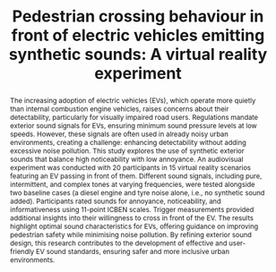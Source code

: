 ---
layout: publication
sitemap: false
title: "Pedestrian crossing behaviour in front of electric vehicles emitting synthetic sounds: A virtual reality experiment"
authors: Bazilinskyy, P., Alam, M. S., Merino-Martınez, R.
pdf: bazilinskyy2025a
image: bazilinskyy2025a.jpg
display: "54th International Institute of Noise Control Engineering (Internoise). Sao Paulo, Brazil"
year: 2025
suppmat: https://doi.org/10.4121/629cae37-76e7-4b14-8693-25c96a263b4b
code: https://github.com/Shaadalam9/sound-ev
abstract: "The increasing adoption of electric vehicles (EVs), which operate more quietly than internal combustion engine vehicles, raises concerns about their detectability, particularly for visually impaired road users. Regulations mandate exterior sound signals for EVs, ensuring minimum sound pressure levels at low speeds. However, these signals are often used in already noisy urban environments, creating a challenge: enhancing detectability without adding excessive noise pollution. This study explores the use of synthetic exterior sounds that balance high noticeability with low annoyance. An audiovisual experiment was conducted with 20 participants in 15 virtual reality scenarios featuring an EV passing in front of them. Different sound signals, including pure, intermittent, and complex tones at varying frequencies, were tested alongside two baseline cases (a diesel engine and tyre noise alone, i.e., no synthetic sound added). Participants rated sounds for annoyance, noticeability, and informativeness using 11-point ICBEN scales. Trigger measurements provided additional insights into their willingness to cross in front of the EV. The results highlight optimal sound characteristics for EVs, offering guidance on improving pedestrian safety while minimising noise pollution. By refining exterior sound design, this research contributes to the development of effective and user-friendly EV sound standards, ensuring safer and more inclusive urban environments."
---